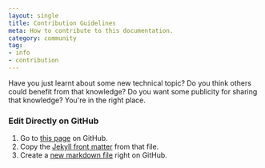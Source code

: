 ```yaml
---
layout: single
title: Contribution Guidelines
meta: How to contribute to this documentation.
category: community
tag:
- info
- contribution
---
```


Have you just learnt about some new technical topic? Do you think others could benefit from that knowledge? Do you want some publicity for sharing that knowledge? You're in the right place.

### Edit Directly on GitHub

1. Go to [this page](https://github.com/maxg203/docs/edit/master/_posts/2017-03-20-contribution-guidelines.md) on GitHub.
2. Copy the [Jekyll front matter](https://jekyllrb.com/docs/frontmatter/) from that file.
3. Create a [new markdown file](https://github.com/maxg203/docs/new/master/_posts) right on GitHub.
